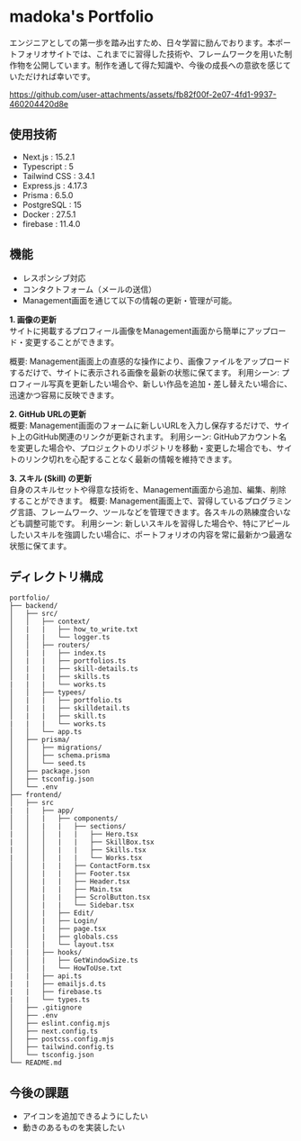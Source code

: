 # madoka's Portfolio
エンジニアとしての第一歩を踏み出すため、日々学習に励んでおります。本ポートフォリオサイトでは、これまでに習得した技術や、フレームワークを用いた制作物を公開しています。制作を通して得た知識や、今後の成長への意欲を感じていただければ幸いです。


https://github.com/user-attachments/assets/fb82f00f-2e07-4fd1-9937-460204420d8e




## 使用技術

- Next.js : 15.2.1
- Typescript : 5
- Tailwind CSS : 3.4.1
- Express.js : 4.17.3
- Prisma : 6.5.0
- PostgreSQL : 15
- Docker : 27.5.1
- firebase : 11.4.0

## 機能

- レスポンシブ対応
- コンタクトフォーム（メールの送信）
- Management画面を通じて以下の情報の更新・管理が可能。

**1. 画像の更新**<br>
サイトに掲載するプロフィール画像をManagement画面から簡単にアップロード・変更することができます。

概要: Management画面上の直感的な操作により、画像ファイルをアップロードするだけで、サイトに表示される画像を最新の状態に保てます。
利用シーン: プロフィール写真を更新したい場合や、新しい作品を追加・差し替えたい場合に、迅速かつ容易に反映できます。

**2. GitHub URLの更新**<br>
概要: Management画面のフォームに新しいURLを入力し保存するだけで、サイト上のGitHub関連のリンクが更新されます。
利用シーン: GitHubアカウント名を変更した場合や、プロジェクトのリポジトリを移動・変更した場合でも、サイトのリンク切れを心配することなく最新の情報を維持できます。

**3. スキル (Skill) の更新**<br>
自身のスキルセットや得意な技術を、Management画面から追加、編集、削除することができます。
概要: Management画面上で、習得しているプログラミング言語、フレームワーク、ツールなどを管理できます。各スキルの熟練度合いなども調整可能です。
利用シーン: 新しいスキルを習得した場合や、特にアピールしたいスキルを強調したい場合に、ポートフォリオの内容を常に最新かつ最適な状態に保てます。


## ディレクトリ構成

```
portfolio/
├── backend/
│   ├── src/
│   │   ├── context/
│   |   |   ├── how_to_write.txt
│   |   |   └── logger.ts
│   │   ├── routers/
│   |   |   ├── index.ts
│   |   |   ├── portfolios.ts
│   |   |   ├── skill-details.ts
│   |   |   ├── skills.ts
|   |   |   └── works.ts
│   │   ├── typees/
│   |   |   ├── portfolio.ts
│   |   |   ├── skilldetail.ts
│   |   |   ├── skill.ts
|   |   |   └── works.ts
│   │   └── app.ts
│   ├── prisma/
│   │   ├── migrations/
│   │   ├── schema.prisma
│   │   └── seed.ts
│   ├── package.json
│   ├── tsconfig.json
│   └── .env
├── frontend/
│   ├── src
|   |   ├── app/
│   │   |   ├── components/
│   │   |   |   ├── sections/
|   │   │   |   |   ├── Hero.tsx
|   │   │   |   |   ├── SkillBox.tsx
|   │   │   |   |   ├── Skills.tsx
|   │   │   |   |   └── Works.tsx
│   │   |   |   ├── ContactForm.tsx
│   │   |   |   ├── Footer.tsx
│   │   |   |   ├── Header.tsx
│   │   |   |   ├── Main.tsx
│   │   |   |   ├── ScrolButton.tsx
│   │   |   |   └── Sidebar.tsx
│   │   |   ├── Edit/
│   │   |   ├── Login/
│   │   |   ├── page.tsx
│   │   |   ├── globals.css
│   │   |   └── layout.tsx
|   |   ├── hooks/
│   │   |   ├── GetWindowSize.ts
│   │   |   └── HowToUse.txt
|   |   ├── api.ts
|   |   ├── emailjs.d.ts
|   |   ├── firebase.ts
|   |   └── types.ts
│   ├── .gitignore
│   ├── .env
│   ├── eslint.config.mjs
│   ├── next.config.ts
│   ├── postcss.config.mjs
│   ├── tailwind.config.ts
│   └── tsconfig.json
└── README.md
```
## 今後の課題
- アイコンを追加できるようにしたい
- 動きのあるものを実装したい
